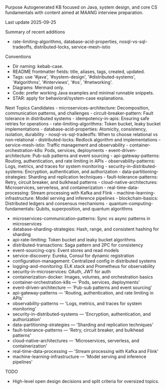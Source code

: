 Purpose
Autogenerated KB focused on Java, system design, and core CS fundamentals with content aimed at MAANG interview preparation.

Last update
2025-09-25

Summary of recent additions
 - rate-limiting-algorithms, database-acid-properties, nosql-vs-sql-tradeoffs, distributed-locks, service-mesh-istio

Conventions
 - Dir naming: kebab-case.
 - README frontmatter fields: title, aliases, tags, created, updated.
 - Tags: use '#java', '#system-design', '#distributed-systems', '#algorithms', '#interviews', '#os', '#networking'.
 - Diagrams: Mermaid only.
 - Code: prefer working Java examples and minimal runnable snippets.
 - STAR: apply for behavioral/system-case explanations.

Next Topics Candidates
    - microservices-architecture: Decomposition, communication patterns, and challenges
    - circuit-breaker-pattern: Fault tolerance in distributed systems
    - idempotency-in-apis: Ensuring safe retries for operations
    - rate-limiting-algorithms: Token bucket, leaky bucket implementations
    - database-acid-properties: Atomicity, consistency, isolation, durability
    - nosql-vs-sql-tradeoffs: When to choose relational vs non-relational
    - distributed-locks: Redlock algorithm and implementations
    - service-mesh-istio: Traffic management and observability
    - container-orchestration-k8s: Pods, services, deployments
    - event-driven-architecture: Pub-sub patterns and event sourcing
    - api-gateway-patterns: Routing, authentication, and rate limiting in APIs
    - observability-patterns: Logs, metrics, and traces for system monitoring
    - security-in-distributed-systems: Encryption, authentication, and authorization
    - data-partitioning-strategies: Sharding and replication techniques
    - fault-tolerance-patterns: Retry, circuit breaker, and bulkhead patterns
    - cloud-native-architectures: Microservices, serverless, and containerization
    - real-time-data-processing: Stream processing with Kafka and Flink
    - machine-learning-infrastructure: Model serving and inference pipelines
    - blockchain-basics: Distributed ledgers and consensus mechanisms
    - quantum-computing-fundamentals: Qubits, superposition, and quantum algorithms
 - microservices-communication-patterns: Sync vs async patterns in microservices
 - database-sharding-strategies: Hash, range, and consistent hashing for sharding
 - api-rate-limiting: Token bucket and leaky bucket algorithms
 - distributed-transactions: Saga pattern and 2PC for consistency
 - event-sourcing-cqrs: Event stores and read models
 - service-discovery: Eureka, Consul for dynamic registration
 - configuration-management: Centralized config in distributed systems
 - logging-and-monitoring: ELK stack and Prometheus for observability
 - security-in-microservices: OAuth, JWT for auth
  - containerization-docker: Images, volumes, and orchestration basics
  - container-orchestration-k8s — 'Pods, services, deployments'
  - event-driven-architecture — 'Pub-sub patterns and event sourcing'
  - api-gateway-patterns — 'Routing, authentication, and rate limiting in APIs'
  - observability-patterns — 'Logs, metrics, and traces for system monitoring'
  - security-in-distributed-systems — 'Encryption, authentication, and authorization'
  - data-partitioning-strategies — 'Sharding and replication techniques'
  - fault-tolerance-patterns — 'Retry, circuit breaker, and bulkhead patterns'
  - cloud-native-architectures — 'Microservices, serverless, and containerization'
  - real-time-data-processing — 'Stream processing with Kafka and Flink'
  - machine-learning-infrastructure — 'Model serving and inference pipelines'

TODO
 - High-level open design decisions and split criteria for oversized topics.